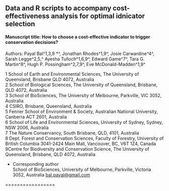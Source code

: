## Data and R scripts to accompany cost-effectiveness analysis for optimal idnicator selection

#### Manuscript title: **How to choose a cost-effective indicator to trigger conservation decisions?**<br>

Authors: Payal Bal^1,3,9 *^, Jonathan Rhodes^1,9^, Josie Carwardine^4^, Sarah Legge^2,5,^ Ayesha Tulloch^1,6,9^, Edward Game^7^, Tara G. Martin^8^, Hugh P. Possingham^2,7,9^, Eve McDonald-Madden^1,9^

1 School of Earth and Environmental Sciences, The University of Queensland, Brisbane QLD 4072, Australia<br>
2 School of Biological Sciences, The University of Queensland, Brisbane, QLD 4072, Australia<br>
3 School of BioSciences, The University of Melbourne, Parkville, VIC 3052, Australia<br>
4 CSIRO, Brisbane, Queensland, Australia<br>
5 Fenner School of Environment & Society, Australian National University, Canberra ACT 2601, Australia<br>
6 School of Life and Environmental Sciences, University of Sydney, Sydney, NSW 2006, Australia<br>
7 The Nature Conservancy, South Brisbane, QLD, 4101, Australia<br>
8 Dept. Forest and Conservation Sciences, Faculty of Forestry, University of British Columbia 3041-2424 Main Mall, Vancouver, BC, V6T 1Z4, Canada<br>
9Centre for Biodiversity and Conservation Science, The University of Queensland, Brisbane, QLD 4072, Australia<br>


* Corresponding author<br>
School of BioSciences, University of Melbourne, Parkville, Victoria 3052, Australia
bal.payal@gmail.com

=================
